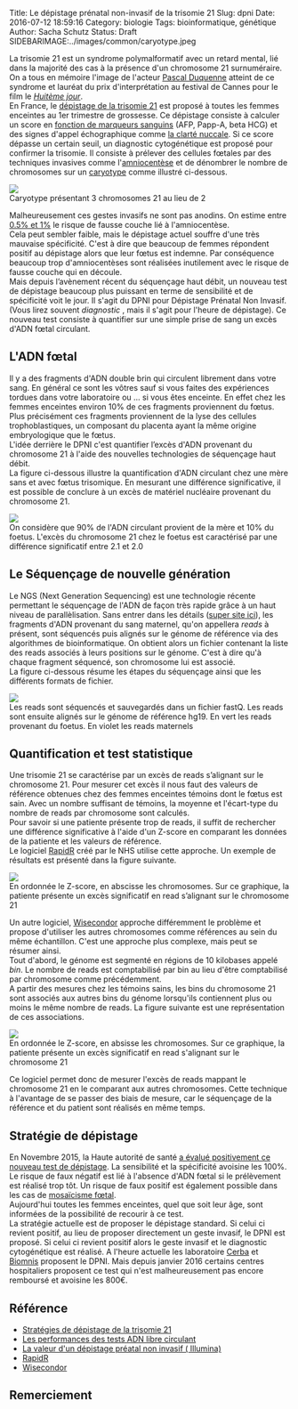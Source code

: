 Title: Le dépistage prénatal non-invasif de la trisomie 21
Slug: dpni
Date: 2016-07-12 18:59:16
Category: biologie
Tags: bioinformatique, génétique
Author: Sacha Schutz
Status: Draft
SIDEBARIMAGE:../images/common/caryotype.jpeg

La trisomie 21 est un syndrome polymalformatif avec un retard mental, lié dans la majorité des cas à la présence d'un chromosome 21 surnuméraire. On a tous en mémoire l'image de l'acteur [Pascal Duquenne](https://fr.wikipedia.org/wiki/Pascal_Duquenne) atteint de ce syndrome et lauréat du prix d'interprétation au festival de Cannes pour le film le *[Huitème jour](https://fr.wikipedia.org/wiki/Le_Huiti%C3%A8me_Jour_(film,_1996))*.     
En France, le [dépistage de la trisomie 21](http://www.has-sante.fr/portail/jcms/c_1165790/fr/strategies-de-depistage-de-la-trisomie-21-impact-et-mise-en-oeuvre) est proposé à toutes les femmes enceintes au 1er trimestre de grossesse. Ce dépistage consiste à calculer un score en [fonction de marqueurs sanguins](http://acces.ens-lyon.fr/acces/ressources/sante/epidemiologie/depistage_trisomie21/Points/points_marqueurs_seriques) (AFP, Papp-A, beta HCG) et des signes d'appel échographique comme [la clarté nuccale](https://fr.wikipedia.org/wiki/Clart%C3%A9_nucale). Si ce score dépasse un certain seuil, un diagnostic cytogénétique est proposé pour confirmer la trisomie. Il consiste à prélever des cellules fœtales par des techniques invasives comme l'[amniocentèse](https://fr.wikipedia.org/wiki/Amniocent%C3%A8se) et de dénombrer le nombre de chromosomes sur un [caryotype](https://fr.wikipedia.org/wiki/Caryotype) comme illustré ci-dessous. 

<div class="figure">
    <img src="../images/post18/caryotype.jpg" />
    <div class="legend">Caryotype présentant 3 chromosomes 21 au lieu de 2</div>
</div>


Malheureusement ces gestes invasifs ne sont pas anodins. On estime entre [0.5% et 1%](http://www.agence-biomedecine.fr/annexes/bilan2013/donnees/diag-prenat/01-diag_prenat/synthese.htm) le risque de fausse couche lié à l'amniocentèse.  
Cela peut sembler faible, mais le dépistage actuel souffre d'une très mauvaise spécificité. C'est à dire que beaucoup de femmes répondent positif au dépistage alors que leur fœtus est indemne. Par conséquence beaucoup trop d'amniocentèses sont réalisées inutilement avec le risque de fausse couche qui en découle.    
Mais depuis l’avènement récent du séquençage haut débit, un nouveau test de dépistage beaucoup plus puissant en terme de sensibilité et de spécificité voit le jour. Il s'agit du DPNI pour Dépistage Prénatal Non Invasif. (Vous lirez souvent *diagnostic* , mais il s'agit pour l'heure de dépistage). Ce nouveau test consiste à quantifier sur une simple prise de sang un excès d'ADN fœtal circulant. 

## L'ADN fœtal
Il y a des fragments d'ADN double brin qui circulent librement dans votre sang. En général ce sont les vôtres sauf si vous faites des expériences tordues dans votre laboratoire ou ... si vous êtes enceinte. En effet chez les femmes enceintes environ 10% de ces fragments proviennent du fœtus. Plus précisément ces fragments proviennent de la lyse des cellules trophoblastiques, un composant du placenta ayant la même origine embryologique que le fœtus.   
L'idée derrière le DPNI c'est quantifier l’excès d'ADN provenant du chromosome 21 à l'aide des nouvelles technologies de séquençage haut débit.    
La figure ci-dessous illustre la quantification d'ADN circulant chez une mère sans et avec fœtus trisomique. En mesurant une différence significative, il est possible de conclure à un excès de matériel nucléaire provenant du chromosome 21.

<div class="figure">
    <img src="../images/post18/chromosomes.png" />
    <div class="legend">On considère que 90% de l'ADN circulant provient de la mère et 10% du foetus. L'excès du chromosome 21 chez le foetus est caractérisé par une différence significatif entre 2.1 et 2.0</div>
</div>

## Le Séquençage de nouvelle génération 
Le NGS (Next Generation Sequencing) est une technologie récente permettant le séquençage de l'ADN de façon très rapide grâce à un haut niveau de parallèlisation. Sans entrer dans les détails ([super site ici](https://www.abmgood.com/marketing/knowledge_base/next_generation_sequencing_introduction.php#similarities)), les fragments d'ADN provenant du sang maternel, qu'on appellera *reads* à présent, sont séquencés puis alignés sur le génome de référence via des algorithmes de bioinformatique. 
On obtient alors un fichier contenant la liste des reads associés à leurs positions sur le génome. C'est à dire qu'à chaque fragment séquencé, son chromosome lui est associé.   
La figure ci-dessous résume les étapes du séquençage ainsi que les différents formats de fichier. 

<div class="figure">
    <img src="../images/post18/ngs.png" />
    <div class="legend">Les reads sont séquencés et sauvegardés dans un fichier fastQ. Les reads sont ensuite alignés sur le génome de référence hg19. En vert les reads provenant du foetus. En violet les reads maternels</div>
</div>

## Quantification et test statistique

Une trisomie 21 se caractérise par un excès de reads s’alignant sur le chromosome 21. Pour mesurer cet excès il nous faut des valeurs de référence obtenues chez des femmes enceintes témoins dont le fœtus est sain. 
Avec un nombre suffisant de témoins, la moyenne et l'écart-type du nombre de reads par chromosome sont calculés.      
Pour savoir si une patiente présente trop de reads, il suffit de rechercher une différence significative à l'aide d'un Z-score en comparant les données de la patiente et les valeurs de référence.    
Le logiciel [RapidR](http://www.ncbi.nlm.nih.gov/pubmed/24990604) créé par le NHS utilise cette approche. Un exemple de résultats est présenté dans la figure suivante. 

<div class="figure">
    <img src="../images/post18/rapidR.png" />
    <div class="legend">En ordonnée le Z-score, en abscisse les chromosomes. Sur ce graphique, la patiente présente un excès significatif en read s’alignant sur le chromosome 21</div>
</div>

Un autre logiciel, [Wisecondor](http://www.ncbi.nlm.nih.gov/pubmed/?term=wisecondor) approche différemment le problème et propose d'utiliser les autres chromosomes comme références au sein du même échantillon. C'est une approche plus complexe, mais peut se résumer ainsi.   
Tout d'abord, le génome est segmenté en régions de 10 kilobases appelé *bin*. Le nombre de reads est comptabilisé par bin au lieu d'être comptabilisé par chromosome comme précédemment.       
A partir des mesures chez les témoins sains, les bins du chromosome 21 sont associés aux autres bins du génome lorsqu'ils contiennent plus ou moins le même nombre de reads. La figure suivante est une représentation de ces associations.  
<div class="figure">
    <img src="../images/post18/wisecondor.png" />
    <div class="legend">En ordonnée le Z-score, en absisse les chromosomes. Sur ce graphique, la patiente présente un excès significatif en read s'alignant sur le chromosome 21</div>
</div>

Ce logiciel permet donc de mesurer l'excès de reads mappant le chromosome 21 en le comparant aux autres chromosomes. Cette technique à l'avantage de se passer des biais de mesure, car le séquençage de la référence et du patient sont réalisés en même temps. 

## Stratégie de dépistage 
En Novembre 2015, la Haute autorité de santé [a évalué positivement ce nouveau test de dépistage](http://www.has-sante.fr/portail/jcms/c_2573090/fr/trisomie-21-de-nouveaux-tests-appellent-la-revision-des-modalites-de-depistage-actuelles). La sensibilité et la spécificité avoisine les 100%. 
Le risque de faux négatif est lié à l'absence d'ADN fœtal si le prélèvement est réalisé trop tôt. Un risque de faux positif est également possible dans les cas de [mosaïcisme fœtal](https://fr.wikipedia.org/wiki/Mosa%C3%AFque_(g%C3%A9n%C3%A9tique)).   
Aujourd'hui toutes les femmes enceintes, quel que soit leur âge, sont informées de la possibilité de recourir à ce test.    
La stratégie actuelle est de proposer le dépistage standard. Si celui ci revient positif, au lieu de proposer directement un geste invasif, le DPNI est proposé. Si celui ci revient positif alors le geste invasif et le diagnostic cytogénétique est réalisé.
A l'heure actuelle les laboratoire [Cerba](http://www.lab-cerba.com/) et [Biomnis](http://www.dpni-biomnis.com/) proposent le DPNI. Mais depuis janvier 2016 certains centres hospitaliers proposent ce test qui n'est malheureusement pas encore remboursé et avoisine les 800€.  

## Référence
* [Stratégies de dépistage de la trisomie 21](http://www.has-sante.fr/portail/jcms/c_1165790/fr/strategies-de-depistage-de-la-trisomie-21-impact-et-mise-en-oeuvre)
* [Les performances des tests ADN libre circulant ](https://www.has-sante.fr/portail/upload/.../recommandation_trisomie_21.pdf)
* [La valeur d'un dépistage préatal non invasif ( Illumina)](http://www.illumina.com/content/dam/.../intl-presentation-0042-vc-french.pdf)
* [RapidR](http://www.ncbi.nlm.nih.gov/pubmed/24990604)
* [Wisecondor](http://www.ncbi.nlm.nih.gov/pubmed/24170809)

## Remerciement 


